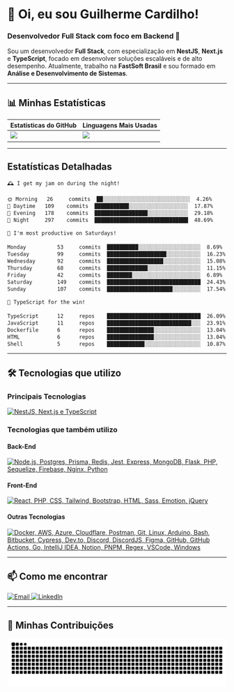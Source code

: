 # 👋 Oi, eu sou Guilherme Cardilho!

### Desenvolvedor Full Stack com foco em Backend 🚀

Sou um desenvolvedor **Full Stack**, com especialização em **NestJS**, **Next.js** e **TypeScript**, focado em desenvolver soluções escaláveis e de alto desempenho. Atualmente, trabalho na **FastSoft Brasil** e sou formado em **Análise e Desenvolvimento de Sistemas**.

---

## 📊 Minhas Estatísticas

| Estatísticas do GitHub | Linguagens Mais Usadas |
|------------------------|------------------------|
| <img src="https://github-readme-stats-nine-gamma-40.vercel.app/api?username=guicardilho&locale=pt-BR&hide_rank=true&rank_icon=github&show_icons=true&include_all_commits=true&hide=stars,issues,contribs&show=prs_merged&api_domain=https://github-readme-stats-nine-gamma-40.vercel.app&theme=dark" width="650"/> | <img src="https://github-readme-stats.vercel.app/api/top-langs/?username=guicardilho&layout=compact&theme=dark&include_all_commits=true&locale=pt-BR" width="340"/> |


---

## Estatísticas Detalhadas

<!-- README-STATS:START -->

```
🕰️ I get my jam on during the night!

🌞 Morning  	26     commits	██░░░░░░░░░░░░░░░░░░░░░░░░░░░░	4.26%
🌆 Daytime  	109    commits	███████████░░░░░░░░░░░░░░░░░░░	17.87%
🌃 Evening  	178    commits	█████████████████░░░░░░░░░░░░░	29.18%
🌙 Night    	297    commits	██████████████████████████████	48.69%
```

```
📅 I'm most productive on Saturdays!

Monday      	53     commits	██████████░░░░░░░░░░░░░░░░░░░░	8.69%
Tuesday     	99     commits	███████████████████░░░░░░░░░░░	16.23%
Wednesday   	92     commits	██████████████████░░░░░░░░░░░░	15.08%
Thursday    	68     commits	█████████████░░░░░░░░░░░░░░░░░	11.15%
Friday      	42     commits	████████░░░░░░░░░░░░░░░░░░░░░░	6.89%
Saturday    	149    commits	██████████████████████████████	24.43%
Sunday      	107    commits	█████████████████████░░░░░░░░░	17.54%
```

```
🧪 TypeScript for the win!

TypeScript  	12     repos	██████████████████████████████	26.09%
JavaScript  	11     repos	███████████████████████████░░░	23.91%
Dockerfile  	6      repos	███████████████░░░░░░░░░░░░░░░	13.04%
HTML        	6      repos	███████████████░░░░░░░░░░░░░░░	13.04%
Shell       	5      repos	████████████░░░░░░░░░░░░░░░░░░	10.87%
```

<!-- README-STATS:END -->

---

## 🛠️ Tecnologias que utilizo

### **Principais Tecnologias**
[![NestJS, Next.js e TypeScript](https://skillicons.dev/icons?i=nestjs,nextjs,typescript&theme=dark)](https://skillicons.dev)

### **Tecnologias que também utilizo**

#### **Back-End**
[![Node.js, Postgres, Prisma, Redis, Jest, Express, MongoDB, Flask, PHP, Sequelize, Firebase, Nginx, Python](https://skillicons.dev/icons?i=nodejs,postgres,prisma,redis,jest,express,mongodb,flask,php,sequelize,firebase,nginx,py&theme=dark)](https://skillicons.dev)

#### **Front-End**
[![React, PHP, CSS, Tailwind, Bootstrap, HTML, Sass, Emotion, jQuery](https://skillicons.dev/icons?i=react,php,css,tailwind,bootstrap,html,sass,emotion,jquery&theme=dark)](https://skillicons.dev)

#### **Outras Tecnologias**
[![Docker, AWS, Azure, Cloudflare, Postman, Git, Linux, Arduino, Bash, Bitbucket, Cypress, Dev.to, Discord, DiscordJS, Figma, GitHub, GitHub Actions, Go, IntelliJ IDEA, Notion, PNPM, Regex, VSCode, Windows](https://skillicons.dev/icons?i=docker,aws,azure,cloudflare,postman,git,linux,arduino,bash,bitbucket,cypress,devto,discord,discordjs,figma,github,githubactions,go,idea,notion,pnpm,regex,vscode,windows&theme=dark)](https://skillicons.dev)

---

## 📫 Como me encontrar

<p align="start">
  <a href="mailto:gui_cardilho@hotmail.com">
    <img src="https://img.shields.io/badge/-Email-%23333?style=for-the-badge&logo=gmail&logoColor=white" alt="Email">
  </a>
  <a href="https://www.linkedin.com/in/guilherme-cardilho" target="_blank">
    <img src="https://img.shields.io/badge/-LinkedIn-%230077B5?style=for-the-badge&logo=linkedin&logoColor=white" alt="LinkedIn">
  </a>
</p>

---

## 🐍 Minhas Contribuições

<picture>
  <source media="(prefers-color-scheme: dark)" srcset="https://raw.githubusercontent.com/GuiCardilho/GuiCardilho/output/github-snake-dark.svg" />
  <source media="(prefers-color-scheme: light)" srcset="https://raw.githubusercontent.com/GuiCardilho/GuiCardilho/output/github-snake.svg" />
  <img alt="github-snake" src="https://raw.githubusercontent.com/GuiCardilho/GuiCardilho/output/github-snake.svg" />
</picture>
